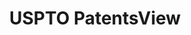 ---
layout: default
bigquery: https://console.cloud.google.com/bigquery?p=patents-public-data&d=patentsview&page=dataset
citation: Attribution should be given to PatentsView for use, distribution, or derivative
  works.
code: https://github.com/CSSIP-AIR/PatentsView-Code-Snippets/
contributors: USPTO
cost: None
description: 'PatentsView includes US patent data including raw data (summaries, applications,
  pregrant applications), disambugations of inventors and assignees, and inventor
  gender estimates.  Also foreign priority data, # of figures and sheets, and government
  interest statements.'
documentation: https://patentsview.org/query/builder-faqs
last_edit: 04/13/2022, 12:40:04
location: https://patentsview.org/
maintained_by: USPTO
record_creation_timestamp: 12/2/2020 17:20:46
schema_fields:
- citation_id
- state_fips
- f102_date
- classification_status
- name_last
- lapse_of_patent
- disamb_assignee_id_20181127
- assignee_id
- mainclass_id
- rawlocation_id
- attribution_status
- designation
- male_flag
- subclass
- disamb_inventor_id_20171003
- disamb_assignee_id_20190312
- section
- disamb_inventor_id_20180528
- subcategory_id
- deceased
- length
- latitude
- uuid
- disclaimer_date
- city
- type
- category
- sector_title
- rule_47
- patent_id
- disamb_inventor_id_20200331
- disamb_inventor_id_20170307
- action_date
- disamb_assignee_id_20190820
- fname
- disamb_inventor_id_20181127
- filename
- id
- num_claims
- f371_date
- subsection_id
- reldocno
- num_figures
- disamb_assignee_id_20191008
- disamb_assignee_id_20200331
- rawinventor_id
- term_grant
- disamb_assignee_id_20191231
- publication_number
- abstract
- level_one
- _371_date
- main_group
- disamb_assignee_id_20200929
- gi_statement
- longitude
- subgroup
- disamb_inventor_id_20190820
- classification_value
- subclass_id
- sequence
- date
- organization_id
- doc_type
- disamb_inventor_id_20170808
- contract_award_number
- num_sheets
- disamb_assignee_id_20200630
- county
- ipc_version_indicator
- disamb_inventor_id_20171226
- symbol_position
- inventor_id
- number
- field_title
- state
- level_two
- series_code
- subgroup_id
- field_id
- location_id
- lname
- disamb_inventor_id_20190312
- county_fips
- group_id
- disamb_inventor_id_20200630
- section_id
- term_extension
- num
- relkind
- organization
- latlong
- exemplary
- rawassignee_id
- country_transformed
- role
- country
- disamb_inventor_id_20201229
- male
- name
- classification_data_source
- disamb_inventor_id_20191231
- applicant_type
- dependent
- group
- application_id
- status
- withdrawn
- name_first
- rel_id
- text
- kind
- classification_level
- term_disclaimer
- disamb_inventor_id_20191008
- category_id
- latin_name
- disamb_inventor_id_20200929
- variety
- lawyer_id
- _102_date
- ipc_class
- doctype
- title
- level_three
shortname: patentsview
tags:
- disambiguation
- United States
- gender
terms_of_use: Creative Commons Attribution 4.0 International License.
timeframe: 1963-1999
title: USPTO PatentsView
uuid: cf1780b1-e265-4e49-8d1d-83b9cfe0fd9a
---